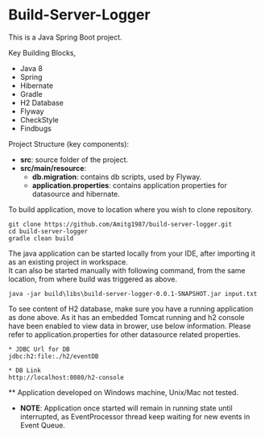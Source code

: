 
Build-Server-Logger
===================










This is a Java Spring Boot project.

Key Building Blocks,

* Java 8
* Spring
* Hibernate
* Gradle
* H2 Database
* Flyway
* CheckStyle
* Findbugs

Project Structure (key components):
* **src**: source folder of the project.
* **src/main/resource**:
  * **db.migration**: contains db scripts, used by Flyway.
  * **application.properties**: contains application properties for datasource and hibernate.

To build application, move to location where you wish to clone repository.
```
git clone https://github.com/Amitg1987/build-server-logger.git
cd build-server-logger
gradle clean build
```  

The java application can be started locally from your IDE, after importing it as an existing project in workspace.  
It can also be started manually with following command, from the same location, from where build was triggered as above.
```
java -jar build\libs\build-server-logger-0.0.1-SNAPSHOT.jar input.txt
```

To see content of H2 database, make sure you have a running application as done above.
As it has an embedded Tomcat running and h2 console have been enabled to view data in brower, use below information.
Please refer to application.properties for other datasource related properties.
```
* JDBC Url for DB
jdbc:h2:file:./h2/eventDB

* DB Link 
http://localhost:8080/h2-console
```
** Application developed on Windows machine, Unix/Mac not tested.

* **NOTE**: Application once started will remain in running state until interrupted, 
as EventProcessor thread keep waiting for new events in Event Queue.
